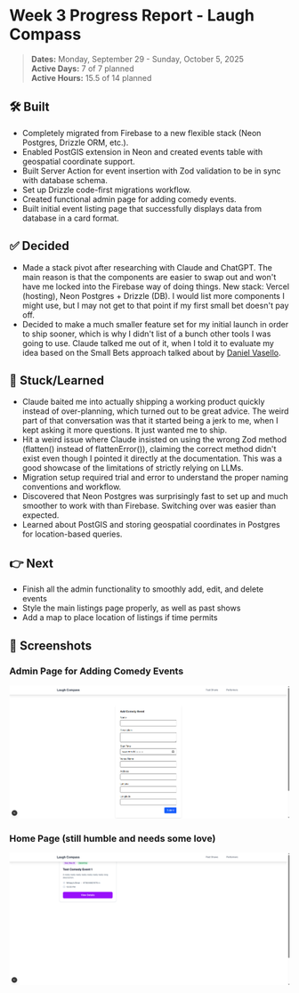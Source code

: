 # Week 3 Progress Report - Laugh Compass

> **Dates:** Monday, September 29 - Sunday, October 5, 2025  
> **Active Days:** 7 of 7 planned  
> **Active Hours:** 15.5 of 14 planned

## 🛠️ Built

- Completely migrated from Firebase to a new flexible stack (Neon Postgres, Drizzle ORM, etc.).
- Enabled PostGIS extension in Neon and created events table with geospatial coordinate support.
- Built Server Action for event insertion with Zod validation to be in sync with database schema.
- Set up Drizzle code-first migrations workflow.
- Created functional admin page for adding comedy events.
- Built initial event listing page that successfully displays data from database in a card format.

## ✅ Decided

- Made a stack pivot after researching with Claude and ChatGPT. The main reason is that the components are easier to swap out and won't have me locked into the Firebase way of doing things. New stack: Vercel (hosting), Neon Postgres + Drizzle (DB). I would list more components I might use, but I may not get to that point if my first small bet doesn't pay off.
- Decided to make a much smaller feature set for my initial launch in order to ship sooner, which is why I didn't list of a bunch other tools I was going to use. Claude talked me out of it, when I told it to evaluate my idea based on the Small Bets approach talked about by [Daniel Vasello](https://dvassallo.com/).

## 💭 Stuck/Learned

- Claude baited me into actually shipping a working product quickly instead of over-planning, which turned out to be great advice. The weird part of that conversation was that it started being a jerk to me, when I kept asking it more questions. It just wanted me to ship.
- Hit a weird issue where Claude insisted on using the wrong Zod method (flatten() instead of flattenError()), claiming the correct method didn't exist even though I pointed it directly at the documentation. This was a good showcase of the limitations of strictly relying on LLMs.
- Migration setup required trial and error to understand the proper naming conventions and workflow.
- Discovered that Neon Postgres was surprisingly fast to set up and much smoother to work with than Firebase. Switching over was easier than expected.
- Learned about PostGIS and storing geospatial coordinates in Postgres for location-based queries.

## 👉 Next

- Finish all the admin functionality to smoothly add, edit, and delete events
- Style the main listings page properly, as well as past shows
- Add a map to place location of listings if time permits

## 📱 Screenshots

### Admin Page for Adding Comedy Events

![Admin page to add comedy event](https://github.com/prsantos-com/laugh-compass-progress/raw/main/screenshots/week-3-admin-add-comedy-event-page.png)

### Home Page (still humble and needs some love)

![Home page at week 3](https://github.com/prsantos-com/laugh-compass-progress/raw/main/screenshots/week-3-home-page.png)
